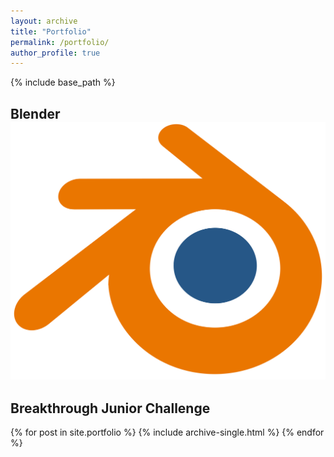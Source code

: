 ```yaml
---
layout: archive
title: "Portfolio"
permalink: /portfolio/
author_profile: true
---
```


{% include base_path %}

Blender ![Blender Logo](./images/Blender_Logo.png)
------

Breakthrough Junior Challenge
------
{% for post in site.portfolio %}
  {% include archive-single.html %}
{% endfor %}

